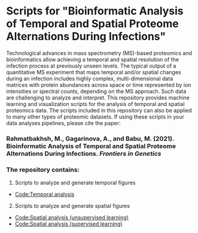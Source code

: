 # Scripts for "Bioinformatic Analysis of Temporal and Spatial Proteome Alternations During Infections"
Technological advances in mass spectrometry (MS)-based proteomics and bioinformatics allow achieving a temporal and spatial resolution of the infection process at previously unseen levels. The typical output of a quantitative MS experiment that maps temporal and/or spatial changes during an infection includes highly complex, multi-dimensional data matrices with protein abundances across space or time represented by ion intensities or spectral counts, depending on the MS approach. Such data are challenging to analyze and interpret. This repository provides machine learning and visualization scripts for the analysis of temporal and spatial proteomics data. The scripts included in this repository can also be applied to many other types of proteomic datasets. If using these scripts in your data analyses pipelines, please cite the paper: 

### Rahmatbakhsh, M., Gagarinova, A., and Babu, M. (2021). Bioinformatic Analysis of Temporal and Spatial Proteome Alternations During Infections. _Frontiers in Genetics_

### The repository contains:
1. Scripts to analyze and generate temporal figures
- [Code:Temporal analysis](https://github.com/Babulab-bioc/TempSpac/blob/main/R/Unsupervised_Temporal.R)
2. Scripts to analyze and generate spatial figures
- [Code:Spatial analysis (unsupervised learning)](https://github.com/Babulab-bioc/TempSpac/blob/main/R/Unsupervised_Spatial.R)
- [Code:Spatial analysis (supervised learning)](https://github.com/Babulab-bioc/TempSpac/blob/main/R/ml_learning_spatial.R)


